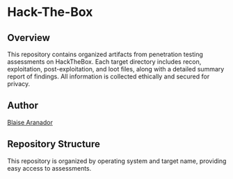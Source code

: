# Hack-The-Box

## Overview

This repository contains organized artifacts from penetration testing assessments on HackTheBox. Each target directory includes recon, exploitation, post-exploitation, and loot files, along with a detailed summary report of findings. All information is collected ethically and secured for privacy.


## Author

[Blaise Aranador](https://invictus808.com/)


## Repository Structure

This repository is organized by operating system and target name, providing easy access to assessments.
